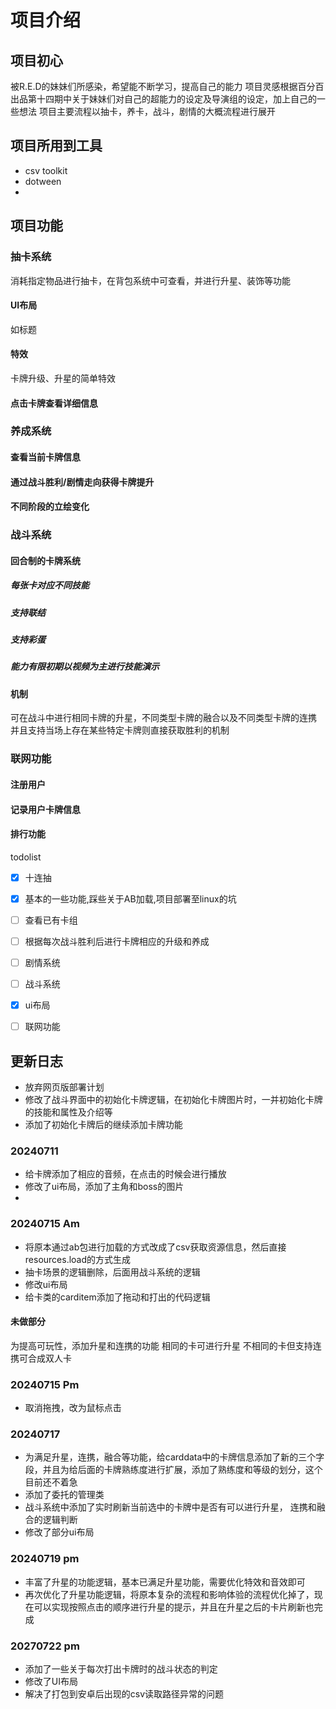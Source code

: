 # 项目介绍
## 项目初心
被R.E.D的妹妹们所感染，希望能不断学习，提高自己的能力
项目灵感根据百分百出品第十四期中关于妹妹们对自己的超能力的设定及导演组的设定，加上自己的一些想法
项目主要流程以抽卡，养卡，战斗，剧情的大概流程进行展开

## 项目所用到工具
- csv toolkit
- dotween
- 

## 项目功能
### 抽卡系统
消耗指定物品进行抽卡，在背包系统中可查看，并进行升星、装饰等功能
#### UI布局
如标题
#### 特效
卡牌升级、升星的简单特效
#### 点击卡牌查看详细信息


### 养成系统
#### 查看当前卡牌信息
#### 通过战斗胜利/剧情走向获得卡牌提升
#### 不同阶段的立绘变化

### 战斗系统
#### 回合制的卡牌系统
##### 每张卡对应不同技能
##### 支持联结
##### 支持彩蛋
##### 能力有限初期以视频为主进行技能演示
#### 机制
可在战斗中进行相同卡牌的升星，不同类型卡牌的融合以及不同类型卡牌的连携
并且支持当场上存在某些特定卡牌则直接获取胜利的机制

### 联网功能
#### 注册用户
#### 记录用户卡牌信息
#### 排行功能

todolist
- [X] 十连抽
- [X] 基本的一些功能,踩些关于AB加载,项目部署至linux的坑
- [ ] 查看已有卡组
- [ ] 根据每次战斗胜利后进行卡牌相应的升级和养成
- [ ] 剧情系统
- [ ] 战斗系统
- [x] ui布局
- [ ] 联网功能


## 更新日志
- 放弃网页版部署计划
- 修改了战斗界面中的初始化卡牌逻辑，在初始化卡牌图片时，一并初始化卡牌的技能和属性及介绍等
- 添加了初始化卡牌后的继续添加卡牌功能

### 20240711
- 给卡牌添加了相应的音频，在点击的时候会进行播放
- 修改了ui布局，添加了主角和boss的图片
-

### 20240715 Am
- 将原本通过ab包进行加载的方式改成了csv获取资源信息，然后直接resources.load的方式生成
- 抽卡场景的逻辑删除，后面用战斗系统的逻辑
- 修改ui布局
- 给卡类的carditem添加了拖动和打出的代码逻辑

#### 未做部分
为提高可玩性，添加升星和连携的功能
相同的卡可进行升星
不相同的卡但支持连携可合成双人卡

### 20240715 Pm
- 取消拖拽，改为鼠标点击

### 20240717
- 为满足升星，连携，融合等功能，给carddata中的卡牌信息添加了新的三个字段，并且为给后面的卡牌熟练度进行扩展，添加了熟练度和等级的划分，这个目前还不着急
- 添加了委托的管理类
- 战斗系统中添加了实时刷新当前选中的卡牌中是否有可以进行升星， 连携和融合的逻辑判断
- 修改了部分ui布局


### 20240719 pm
- 丰富了升星的功能逻辑，基本已满足升星功能，需要优化特效和音效即可
- 再次优化了升星功能逻辑，将原本复杂的流程和影响体验的流程优化掉了，现在可以实现按照点击的顺序进行升星的提示，并且在升星之后的卡片刷新也完成

### 20270722 pm
- 添加了一些关于每次打出卡牌时的战斗状态的判定
- 修改了UI布局
- 解决了打包到安卓后出现的csv读取路径异常的问题